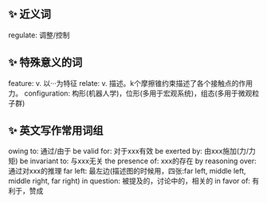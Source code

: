 ## ✨ 近义词
regulate: 调整/控制

## ✨ 特殊意义的词
feature: v. 以···为特征
relate: v. 描述。k个摩擦锥约束描述了各个接触点的作用力。
configuration: 构形(机器人学)，位形(多用于宏观系统)，组态(多用于微观粒子群)

## ✨ 英文写作常用词组
owing to: 通过/由于
be valid for: 对于xxx有效
be exerted by: 由xxx施加(力/力矩)
be invariant to: 与xxx无关
the presence of: xxx的存在
by reasoning over: 通过对xxx的推理
far left: 最左边(描述图的时候用，四张:far left, middle left, middle right, far right)
in question: 被提及的，讨论中的，相关的
in favor of: 有利于，赞成

